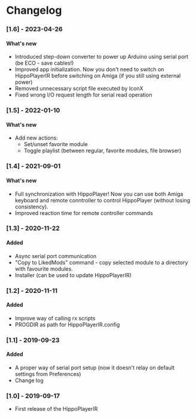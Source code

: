 # Changelog

### [1.6] - 2023-04-26
#### What's new
- Introduced step-down converter to power up Arduino using serial port (be ECO - save cables!)
- Improved app initialization. Now you don't need to switch on HippoPlayerIR before switching on Amiga (if you still using external power)
- Removed unnecessary script file executed by IconX
- Fixed wrong I/O request length for serial read operation

### [1.5] - 2022-01-10
#### What's new
- Add new actions:
	- Set/unset favorite module
	- Toggle playlist (between regular, favorite modules, file browser) 

### [1.4] - 2021-09-01
#### What's new
- Full synchronization with HippoPlayer! Now you can use both Amiga keyboard and
remote conntroller to control HippoPlayer (without losing consistency).
- Improved reaction time for remote controller commands

### [1.3] - 2020-11-22
#### Added
- Async serial port communication
- "Copy to LikedMods" command - copy selected module to a directory with favourite modules.
- Installer (can be used to update HippoPlayerIR)

### [1.2] - 2020-11-11 
#### Added
- Improve way of calling rx scripts
- PROGDIR as path for HippoPlayerIR.config

### [1.1] - 2019-09-23 
#### Added
- A proper way of serial port setup (now it doesn't relay on default settings from Preferences)
- Change log

### [1.0] - 2019-09-17
- First release of the HippoPlayerIR
